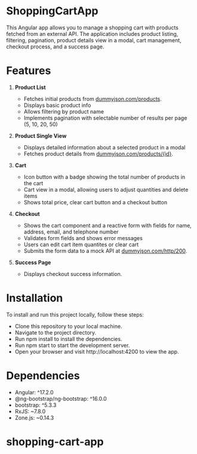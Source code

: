 # ShoppingCartApp

This Angular app allows you to manage a shopping cart with products fetched from an external API. The application includes product listing, filtering, pagination, product details view in a modal, cart management, checkout process, and a success page.

# Features

1. **Product List**

   - Fetches initial products from [dummyjson.com/products](https://dummyjson.com/products).
   - Displays basic product info
   - Allows filtering by product name
   - Implements pagination with selectable number of results per page (5, 10, 20, 50)

2. **Product Single View**

   - Displays detailed information about a selected product in a modal
   - Fetches product details from [dummyjson.com/products/{id}](https://dummyjson.com/products/{id}).
  

3. **Cart**

   - Icon button with a badge showing the total number of products in the cart
   - Cart view in a modal, allowing users to adjust quantities and delete items
   - Shows total price, clear cart button and a checkout button

4. **Checkout**

   - Shows the cart component and a reactive form with fields for name, address, email, and telephone number
   - Validates form fields and shows error messages
   - Users can edit cart item quantites or clear cart
   - Submits the form data to a mock API at [dummyjson.com/http/200](https://dummyjson.com/http/200).

5. **Success Page**
   - Displays checkout success information.

# Installation

To install and run this project locally, follow these steps:

- Clone this repository to your local machine.
- Navigate to the project directory.
- Run npm install to install the dependencies.
- Run npm start to start the development server.
- Open your browser and visit http://localhost:4200 to view the app.

# Dependencies

- Angular: ^17.2.0
- @ng-bootstrap/ng-bootstrap: ^16.0.0
- bootstrap: ^5.3.3
- RxJS: ~7.8.0
- Zone.js: ~0.14.3


# shopping-cart-app
